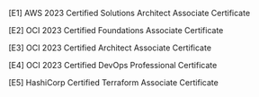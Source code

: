 [E1] AWS 2023 Certified Solutions Architect Associate Certificate


[E2] OCI 2023 Certified Foundations Associate Certificate


[E3] OCI 2023 Certified Architect Associate Certificate


[E4] OCI 2023 Certified DevOps Professional Certificate


[E5] HashiCorp Certified Terraform Associate Certificate